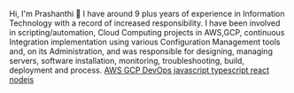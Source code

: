 Hi, I'm Prashanthi 👋
I have around 9 plus years of experience in Information Technology with a record of increased responsibility.
I have been involved in scripting/automation, Cloud Computing projects in AWS,GCP, continuous Integration implementation using various Configuration Management tools and, on its Administration, and was responsible for designing, managing servers, software installation, monitoring, troubleshooting, build, deployment and process.
[AWS GCP DevOps javascript typescript react nodejs](https://raw.githubusercontent.com/github/explore/80688e429a7d4ef2fca1e82350fe8e3517d3494d/topics/javascript/javascript.png)
